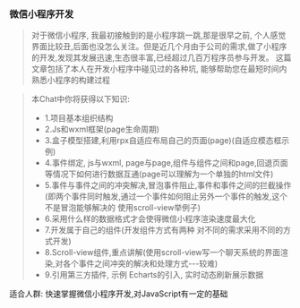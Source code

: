 ### 微信小程序开发	

> 对于微信小程序, 我最初接触到的是小程序跳一跳,那是很早之前, 个人感觉界面比较丑,后面也没怎么关注。但是近几个月由于公司的需求,做了小程序的开发,发现其发展迅速,生态很丰富,已经超过几百万程序员参与开发。
这篇文章包括了本人在开发小程序中碰见过的各种坑, 能够帮助您在最短时间内熟悉小程序的构建过程


> 本Chat中你将获得以下知识:
>  * 1.项目基本组织结构
>  * 2.Js和wxml框架(page生命周期)
>  * 3.盒子模型搭建,利用rpx自适应布局自己的页面(page)(自适应模态框示例)
>  * 4.事件绑定, js与wxml, page与page,组件与组件之间和page,回退页面等情况下如何进行数据互通(page可以理解为一个单独的html文件)
>  * 5.事件与事件之间的冲突解决,冒泡事件阻止,事件和事件之间的拦截操作(即两个事件同时触发,通过一个事件如何阻止另外一个事件的触发,这个不是冒泡能够解决的 使用scroll-view举例子)
>  * 6.采用什么样的数据格式才会使得微信小程序渲染速度最大化
>  * 7.开发属于自己的组件(开发组件方式有两种 对不同的需求采用不同的方式开发)
>  * 8.Scroll-view组件,重点讲解(使用scroll-view写一个聊天系统的界面渲染,对各个事件之间冲突的解决和处理方式---较难)
>  * 9.引用第三方插件, 示例 Echarts的引入, 实时动态刷新展示数据

适合人群: 快速掌握微信小程序开发,对JavaScript有一定的基础
